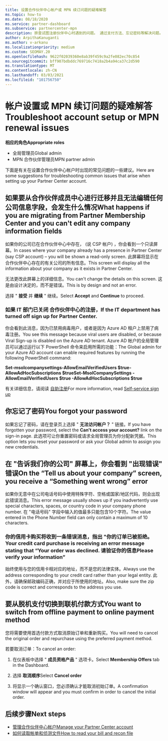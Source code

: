 ```yaml
---
title: 设置合作伙伴中心帐户或 MPN 续订问题的疑难解答
ms.topic: how-to
ms.date: 08/18/2020
ms.service: partner-dashboard
ms.subservice: partnercenter-mpn
description: 排查试图注册伙伴中心时遇到的问题。 通过支付方法、忘记密码等解决问题。
author: ArpithaKanuganti
ms.author: v-arkanu
ms.localizationpriority: medium
ms.custom: SEOMAY.20
ms.openlocfilehash: 9622f02039360e8ab39f459c9a2fe082ec70c854
ms.sourcegitcommit: bff907bdbddc769716c7418a2b4a94ca37c2d590
ms.translationtype: MT
ms.contentlocale: zh-CN
ms.lasthandoff: 03/03/2021
ms.locfileid: "101756750"
---
```

# <a name="troubleshoot-account-setup-or-mpn-renewal-issues"></a><span data-ttu-id="8cb4c-104">帐户设置或 MPN 续订问题的疑难解答</span><span class="sxs-lookup"><span data-stu-id="8cb4c-104">Troubleshoot account setup or MPN renewal issues</span></span>


<span data-ttu-id="8cb4c-105">**相应的角色**</span><span class="sxs-lookup"><span data-stu-id="8cb4c-105">**Appropriate roles**</span></span>

- <span data-ttu-id="8cb4c-106">全局管理员</span><span class="sxs-lookup"><span data-stu-id="8cb4c-106">Global admin</span></span>
- <span data-ttu-id="8cb4c-107">MPN 合作伙伴管理员</span><span class="sxs-lookup"><span data-stu-id="8cb4c-107">MPN partner admin</span></span> 
 
<span data-ttu-id="8cb4c-108">下面是有关在设置合作伙伴中心帐户时出现的常见问题的一些建议。</span><span class="sxs-lookup"><span data-stu-id="8cb4c-108">Here are some suggestions for troubleshooting common issues that arise when setting up your Partner Center account.</span></span>

## <a name="what-happens-if-you-are-migrating-from-partner-membership-center-and-you-cant-edit-any-company-information-fields"></a><span data-ttu-id="8cb4c-109">如果要从合作伙伴成员中心进行迁移并且无法编辑任何公司信息字段，会发生什么情况</span><span class="sxs-lookup"><span data-stu-id="8cb4c-109">What happens if you are migrating from Partner Membership Center and you can't edit any company information fields</span></span>

<span data-ttu-id="8cb4c-110">如果你的公司已在合作伙伴中心中存在， (说 CSP 帐户) ，你会看到一个只读屏幕。</span><span class="sxs-lookup"><span data-stu-id="8cb4c-110">In cases where your company already has a presence in Partner Center (say CSP account) – you will be shown a read-only screen.</span></span> <span data-ttu-id="8cb4c-111">此屏幕将显示在合作伙伴中心存在的有关公司的所有信息。</span><span class="sxs-lookup"><span data-stu-id="8cb4c-111">This screen will display all the information about your company as it exists in Partner Center.</span></span>

<span data-ttu-id="8cb4c-112">无法更改此屏幕上的详细信息。</span><span class="sxs-lookup"><span data-stu-id="8cb4c-112">You can't change the details on this screen.</span></span> <span data-ttu-id="8cb4c-113">这是由设计决定的，而不是错误。</span><span class="sxs-lookup"><span data-stu-id="8cb4c-113">This is by design and not an error.</span></span>

<span data-ttu-id="8cb4c-114">选择 " **接受** 并 **继续** " 继续。</span><span class="sxs-lookup"><span data-stu-id="8cb4c-114">Select **Accept** and **Continue** to proceed.</span></span>


### <a name="if-the-it-department-has-turned-off-sign-up-for-partner-center"></a><span data-ttu-id="8cb4c-115">如果 IT 部门已关闭 **合作伙伴中心的注册**，</span><span class="sxs-lookup"><span data-stu-id="8cb4c-115">If the IT department has turned off **sign up for Partner Center**.</span></span>

<span data-ttu-id="8cb4c-116">你会看到此消息，因为已禁用病毒用户，或者是因为 Azure AD 租户上禁用了病毒注册。</span><span class="sxs-lookup"><span data-stu-id="8cb4c-116">You see this message because viral users are disabled, or because Viral Sign-up is disabled on the Azure AD tenant.</span></span> <span data-ttu-id="8cb4c-117">Azure AD 帐户的全局管理员可以通过运行以下 PowerShell 命令来启用所需的功能：</span><span class="sxs-lookup"><span data-stu-id="8cb4c-117">The Global admin for your Azure AD account can enable required features by running the following PowerShell command:</span></span>

<span data-ttu-id="8cb4c-118">**Set-msolcompanysettings-AllowEmailVerifiedUsers $true-AllowAdHocSubscriptions $true**</span><span class="sxs-lookup"><span data-stu-id="8cb4c-118">**Set-MsolCompanySettings -AllowEmailVerifiedUsers $true -AllowAdHocSubscriptions $true**</span></span>

<span data-ttu-id="8cb4c-119">有关详细信息，请阅读 [自助注册](/azure/active-directory/users-groups-roles/directory-self-service-signup)</span><span class="sxs-lookup"><span data-stu-id="8cb4c-119">For more information, read [Self-service sign up](/azure/active-directory/users-groups-roles/directory-self-service-signup)</span></span>

## <a name="you-forgot-your-password"></a><span data-ttu-id="8cb4c-120">你忘记了密码</span><span class="sxs-lookup"><span data-stu-id="8cb4c-120">You forgot your password</span></span>

<span data-ttu-id="8cb4c-121">如果忘记了密码，请在登录页上选择 " **无法访问帐户？** " 链接。</span><span class="sxs-lookup"><span data-stu-id="8cb4c-121">If you have forgotten your password, select the **Can't access your account?** link on the sign-in page.</span></span> <span data-ttu-id="8cb4c-122">此选项可让你重置密码或请求全局管理员为你分配新凭据。</span><span class="sxs-lookup"><span data-stu-id="8cb4c-122">This option lets you reset your password or ask your Global admin to assign you new credentials.</span></span>

## <a name="on-the-tell-us-about-your-company-screen-you-receive-a-something-went-wrong-error"></a><span data-ttu-id="8cb4c-123">在 "告诉我们你的公司" 屏幕上，你会看到 "出现错误" 错误</span><span class="sxs-lookup"><span data-stu-id="8cb4c-123">On the “Tell us about your company” screen, you receive a “Something went wrong” error</span></span>

<span data-ttu-id="8cb4c-124">如果你无意中在公司电话号码中使用特殊字符、空格或国家/地区代码，则会出现此错误消息。</span><span class="sxs-lookup"><span data-stu-id="8cb4c-124">This error message usually shows up if you inadvertently use special characters, spaces, or country code in your company phone number.</span></span> <span data-ttu-id="8cb4c-125">在 "电话号码" 字段中输入的值最多只能包含10个字符。</span><span class="sxs-lookup"><span data-stu-id="8cb4c-125">The value entered in the Phone Number field can only contain a maximum of 10 characters.</span></span>


### <a name="your-credit-card-purchase-is-receiving-an-error-message-stating-that-your-order-was-declined-please-verify-your-information"></a><span data-ttu-id="8cb4c-126">你的信用卡购买将收到一条错误消息，指出 "你的订单已被拒绝。</span><span class="sxs-lookup"><span data-stu-id="8cb4c-126">Your credit card purchase is receiving an error message stating that “Your order was declined.</span></span> <span data-ttu-id="8cb4c-127">请验证你的信息</span><span class="sxs-lookup"><span data-stu-id="8cb4c-127">Please verify your information”</span></span>


<span data-ttu-id="8cb4c-128">始终使用与您的信用卡相对应的地址，而不是您的法律实体。</span><span class="sxs-lookup"><span data-stu-id="8cb4c-128">Always use the address corresponding to your credit card rather than your legal entity.</span></span> <span data-ttu-id="8cb4c-129">此外，请确保邮政编码正确，并对应于所使用的地址。</span><span class="sxs-lookup"><span data-stu-id="8cb4c-129">Also, make sure the zip code is correct and corresponds to the address you use.</span></span>

## <a name="you-want-to-switch-from-offline-payment-to-online-payment-method"></a><span data-ttu-id="8cb4c-130">要从脱机支付切换到联机付款方式</span><span class="sxs-lookup"><span data-stu-id="8cb4c-130">You want to switch from offline payment to online payment method</span></span> 

<span data-ttu-id="8cb4c-131">您将需要使用首选付款方式取消原始订单和重新购买。</span><span class="sxs-lookup"><span data-stu-id="8cb4c-131">You will need to cancel the original order and repurchase using the preferred payment method.</span></span>

<span data-ttu-id="8cb4c-132">若要取消订单：</span><span class="sxs-lookup"><span data-stu-id="8cb4c-132">To cancel an order:</span></span>

1. <span data-ttu-id="8cb4c-133">在仪表板中选择 " **成员资格产品** " 选项卡。</span><span class="sxs-lookup"><span data-stu-id="8cb4c-133">Select **Membership Offers** tab in the Dashboard.</span></span>

2. <span data-ttu-id="8cb4c-134">选择 **取消顺序**</span><span class="sxs-lookup"><span data-stu-id="8cb4c-134">Select **Cancel order**</span></span>

3. <span data-ttu-id="8cb4c-135">将显示一个确认窗口，您必须确认才能取消初始订单。</span><span class="sxs-lookup"><span data-stu-id="8cb4c-135">A confirmation window will appear and you must confirm in order to cancel the initial order.</span></span>

## <a name="next-steps"></a><span data-ttu-id="8cb4c-136">后续步骤</span><span class="sxs-lookup"><span data-stu-id="8cb4c-136">Next steps</span></span>

- [<span data-ttu-id="8cb4c-137">管理合作伙伴中心帐户</span><span class="sxs-lookup"><span data-stu-id="8cb4c-137">Manage your Partner Center account</span></span>](partner-center-account-setup.md)
- [<span data-ttu-id="8cb4c-138">如何读取帐单和侦测文件</span><span class="sxs-lookup"><span data-stu-id="8cb4c-138">How to read your bill and recon file</span></span>](read-your-bill.md)
